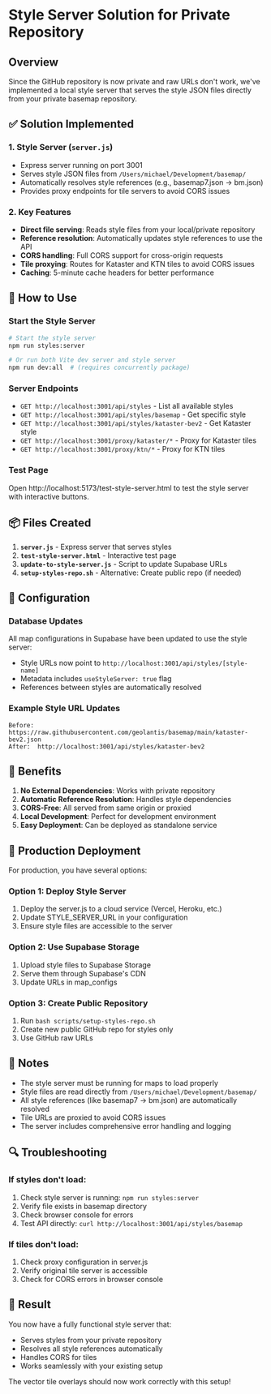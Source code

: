 # Style Server Solution for Private Repository

## Overview
Since the GitHub repository is now private and raw URLs don't work, we've implemented a local style server that serves the style JSON files directly from your private basemap repository.

## ✅ Solution Implemented

### 1. Style Server (`server.js`)
- Express server running on port 3001
- Serves style JSON files from `/Users/michael/Development/basemap/`
- Automatically resolves style references (e.g., basemap7.json → bm.json)
- Provides proxy endpoints for tile servers to avoid CORS issues

### 2. Key Features
- **Direct file serving**: Reads style files from your local/private repository
- **Reference resolution**: Automatically updates style references to use the API
- **CORS handling**: Full CORS support for cross-origin requests
- **Tile proxying**: Routes for Kataster and KTN tiles to avoid CORS issues
- **Caching**: 5-minute cache headers for better performance

## 🚀 How to Use

### Start the Style Server
```bash
# Start the style server
npm run styles:server

# Or run both Vite dev server and style server
npm run dev:all  # (requires concurrently package)
```

### Server Endpoints
- `GET http://localhost:3001/api/styles` - List all available styles
- `GET http://localhost:3001/api/styles/basemap` - Get specific style
- `GET http://localhost:3001/api/styles/kataster-bev2` - Get Kataster style
- `GET http://localhost:3001/proxy/kataster/*` - Proxy for Kataster tiles
- `GET http://localhost:3001/proxy/ktn/*` - Proxy for KTN tiles

### Test Page
Open http://localhost:5173/test-style-server.html to test the style server with interactive buttons.

## 📦 Files Created

1. **`server.js`** - Express server that serves styles
2. **`test-style-server.html`** - Interactive test page
3. **`update-to-style-server.js`** - Script to update Supabase URLs
4. **`setup-styles-repo.sh`** - Alternative: Create public repo (if needed)

## 🔧 Configuration

### Database Updates
All map configurations in Supabase have been updated to use the style server:
- Style URLs now point to `http://localhost:3001/api/styles/[style-name]`
- Metadata includes `useStyleServer: true` flag
- References between styles are automatically resolved

### Example Style URL Updates
```
Before: https://raw.githubusercontent.com/geolantis/basemap/main/kataster-bev2.json
After:  http://localhost:3001/api/styles/kataster-bev2
```

## 🎯 Benefits

1. **No External Dependencies**: Works with private repository
2. **Automatic Reference Resolution**: Handles style dependencies
3. **CORS-Free**: All served from same origin or proxied
4. **Local Development**: Perfect for development environment
5. **Easy Deployment**: Can be deployed as standalone service

## 🚀 Production Deployment

For production, you have several options:

### Option 1: Deploy Style Server
1. Deploy the server.js to a cloud service (Vercel, Heroku, etc.)
2. Update STYLE_SERVER_URL in your configuration
3. Ensure style files are accessible to the server

### Option 2: Use Supabase Storage
1. Upload style files to Supabase Storage
2. Serve them through Supabase's CDN
3. Update URLs in map_configs

### Option 3: Create Public Repository
1. Run `bash scripts/setup-styles-repo.sh`
2. Create new public GitHub repo for styles only
3. Use GitHub raw URLs

## 📝 Notes

- The style server must be running for maps to load properly
- Style files are read directly from `/Users/michael/Development/basemap/`
- All style references (like basemap7 → bm.json) are automatically resolved
- Tile URLs are proxied to avoid CORS issues
- The server includes comprehensive error handling and logging

## 🔍 Troubleshooting

### If styles don't load:
1. Check style server is running: `npm run styles:server`
2. Verify file exists in basemap directory
3. Check browser console for errors
4. Test API directly: `curl http://localhost:3001/api/styles/basemap`

### If tiles don't load:
1. Check proxy configuration in server.js
2. Verify original tile server is accessible
3. Check for CORS errors in browser console

## 🎉 Result

You now have a fully functional style server that:
- Serves styles from your private repository
- Resolves all style references automatically
- Handles CORS for tiles
- Works seamlessly with your existing setup

The vector tile overlays should now work correctly with this setup!